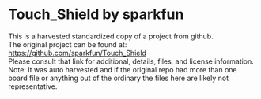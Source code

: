 
# Touch_Shield by sparkfun  
This is a harvested standardized copy of a project from github.  
The original project can be found at:  
https://github.com/sparkfun/Touch_Shield  
Please consult that link for additional, details, files, and license information.  
Note: It was auto harvested and if the original repo had more than one board file or anything out of the ordinary the files here are likely not representative.  
    